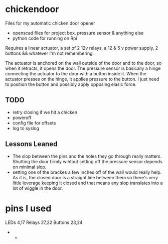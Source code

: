 # chickendoor
Files for my automatic chicken door opener

* openscad files for project box, pressure sensor & anything else
* python code for running on Rpi

Requires a linear actuator, a set of 2 12v relays, a 12 & 5 v power supply, 2 buttons && whatever I'm not remembering.

The actuator is anchored on the wall outside of the door and to the door, so when it
retracts, it opens the door.  The pressure sensor is basically a hinge connecting the actuator to the door with a button inside it.  When the actuator presses on the hinge, it applies pressure to the button.  I just need to position the button and possibly apply opposing elasic force.  

## TODO

* retry closing if we hit a chicken
* poweroff
* config file for offsets
* log to syslog

## Lessons Leaned

* The slop between the pins and the holes they go through really matters.  
  Shutting the door firmly wihtout setting off the pressure sensor depends
  on minimal slop.
* setting one of the brackes a few inches off of the wall would really help.
  As it is, the closed door is a straight line between them so there's very
  little leverage keeping it closed and that means any slop translates into
  a lot of wiggle in the door.

# pins I used

LEDs 4,17 
Relays 27,22
Buttons 23,24

* * 

